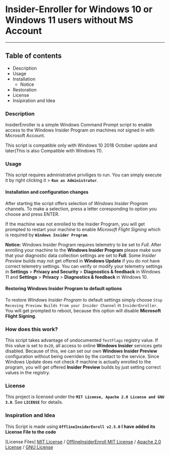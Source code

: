 # Insider-Enroller for Windows 10 or Windows 11 users without MS Account
------------------------------------------------------------------------

## Table of contents
* Description
* Usage
* Installation
  * Notice
* Restoration
* License
* Insipiration and Idea

### Description
InsiderEnroller is a simple Windows Command Prompt script to enable access
to the Windows Insider Program on machines not signed in with Microsoft Account.

This script is compatible only with Windows 10 2018 October update and later(This is also Compatible with Windows 11).

### Usage
This script requires administrative priviliges to run. You can simply execute it
by right clicking it > **`Run as Administrator`**.

#### Installation and configuration changes
After starting the script offers selection of *Windows Insider Program* channels.
To make a selection, press a letter coresponding to option you choose and press
ENTER.

If the machine was not enrolled to the Insider Program, you will get prompted to
restart your machine to enable *Microsoft Flight Signing* which is required by
**`Windows Insider Program`**.

**Notice:** Windows Insider Program requires telemetry to be set to *Full*.
After enrolling your machine to the **Windows Insider Program** please make sure
that your diagnostic data collection settings are set to **Full**. Some *Insider
Preview* builds may not get offered in **Windows Update** if you do not have
correct telemetry settings. You can verify or modify your telemetry settings in
**Settings** > **Privacy and Security** > **Diagnostics & feedback** in Windows 11 and **Settings** > **Privacy** > **Diagnostics & feedback** in Windows 10.

#### Restoring Windows Insider Program to default options
To restore *Windows Insider Program* to default settings simply choose `Stop Receving Preview Builds From your Insider Channel` in `InsiderEnroller`. You will get prompted
to reboot, because this option will disable **Microsoft Flight Signing**.

### How does this work?
This script takes advantage of undocumented `TestFlags` registry value.
If this value is set to `0x20`, all access to online **Windows Insider** services
gets disabled. Because of this, we can set our own **Windows Insider Preview**
configuration without being overriden by the contact to the service. Since
Windows Update does not check if machine is actually enrolled to the program,
you will get offered **Insider Preview** builds by just setting correct values in
the registry.

### License
This project is licensed under the **`MIT License, Apache 2.0 License and GNU 3.0`**. See **`LICENSE`** for details.

### Inspiration and Idea
This Script is made using **`OfflineInsiderEnroll v2.5.0`**
**I have added its License File to the code**



[License Files]
[MIT License](https://drive.google.com/file/d/197rROuFe5WP6m8-oPHcbC45X8DI73-LM/view?usp=sharing) /
[OfflineInsiderEnroll MIT License](https://drive.google.com/file/d/1FDWD-L1M-23MoQ5iGPUQOZtcogI_6MV_/view?usp=sharing) /
[Apache 2.0 License](https://drive.google.com/file/d/1MAAUzYJrW6e15n1EWkNo8jvkza6edA5B/view?usp=sharing) /
[GNU License](https://drive.google.com/file/d/1hNbwGzT5EkmZL0AvHHIagwyGFaj0og03/view?usp=sharing)
